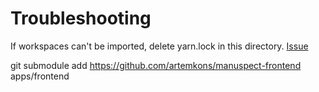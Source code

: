 # Troubleshooting
If workspaces can't be imported, delete yarn.lock in this directory. [Issue](https://github.com/yarnpkg/berry/issues/839)

git submodule add https://github.com/artemkons/manuspect-frontend apps/frontend
